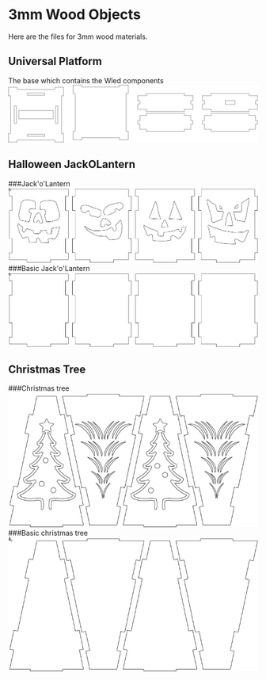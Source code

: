 # 3mm Wood Objects
Here are the files for 3mm wood materials.

## Universal Platform
The base which contains the Wled components
![SID Platform](images/SID-Platform.png)

## Halloween JackOLantern
###Jack'o'Lantern
![SID Halloween JackOLantern](images/SID-Halloween-Jackolantern-001.png)
###Basic Jack'o'Lantern
![SID Halloween Basic JackOLantern](images/SID-Halloween-Jackolantern-basic-001.png)

## Christmas Tree
###Christmas tree
![SID Christmas Basic Tree](images/SID-Christmas-tree-001.png)
###Basic christmas tree
![SID Christmas Basic Tree](images/SID-Christmas-tree-basic-001.png)
